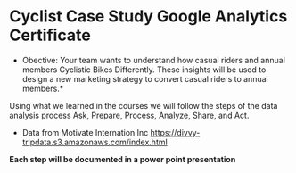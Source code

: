 # Cyclist Case Study Google Analytics Certificate 

* Obective: Your team wants to understand how casual riders and annual members Cyclistic Bikes Differently. These insights will be used to design a new marketing strategy to convert casual riders to annual members.*

Using what we learned in the courses we will follow the steps of the data analysis process Ask, Prepare, Process, Analyze, Share, and Act. 
* Data from Motivate Internation Inc 
https://divvy-tripdata.s3.amazonaws.com/index.html


**Each step will be documented in a power point presentation**
